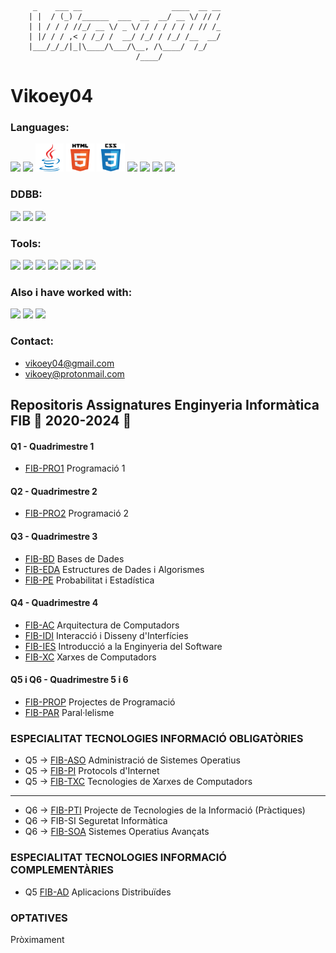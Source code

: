 ```
     _    ___ __                    ____  __ __
    | |  / (_) /______  ___  __  __/ __ \/ // /
    | | / / / //_/ __ \/ _ \/ / / / / / / // /_
    | |/ / / ,< / /_/ /  __/ /_/ / /_/ /__  __/ 
    |___/_/_/|_|\____/\___/\__, /\____/  /_/   
                            /____/                                                     
```

# Vikoey04 

### Languages:  
<div align="left">
  <img src="https://cdn.jsdelivr.net/gh/devicons/devicon/icons/cplusplus/cplusplus-original.svg"  width="45px" ></img>
  <img src="https://cdn.jsdelivr.net/gh/devicons/devicon/icons/c/c-original.svg" width="45px" ></img>
  <img src="https://raw.githubusercontent.com/devicons/devicon/master/icons/java/java-original.svg" width="45px" ></img>
  <img src="https://raw.githubusercontent.com/devicons/devicon/master/icons/html5/html5-original-wordmark.svg" width="45px" ></img>
  <img src="https://raw.githubusercontent.com/devicons/devicon/master/icons/css3/css3-original-wordmark.svg" width="45px" ></img>
  <img src="https://upload.wikimedia.org/wikipedia/commons/4/40/VB.NET_Logo.svg" width="45px" ></img> 
  <img src="https://cdn.jsdelivr.net/gh/devicons/devicon/icons/dart/dart-plain-wordmark.svg" width="45px" /></img>
  <img src="https://cdn.jsdelivr.net/gh/devicons/devicon/icons/flutter/flutter-original.svg" width="45px"/></img>
  <img src="https://cdn.jsdelivr.net/gh/devicons/devicon/icons/python/python-original.svg" width="45px"/></img>
</div>

### DDBB:
<div align="left">
  <img src="https://mariadb.com/wp-content/uploads/2019/11/mariadb-logo-vertical_blue.svg" width="45px" ></img>
  <img src="https://cdn.jsdelivr.net/gh/devicons/devicon/icons/mysql/mysql-original-wordmark.svg" width="45px" ></img>
  <img src="https://cdn.jsdelivr.net/gh/devicons/devicon/icons/postgresql/postgresql-original-wordmark.svg" width="45px" ></img>
</div>    

### Tools:  
<div align="left">
  <img src="https://cdn.jsdelivr.net/gh/devicons/devicon/icons/photoshop/photoshop-line.svg" width="45px" ></img>
  <img src="https://i2.wp.com/www.offlineinstallerapps.com/wp-content/uploads/2018/02/abaf11eee2b56956570d98ff8dc97150_400x400.png?resize=300%2C300&ssl=1" width="45px" ></img>
  <img src="https://cdn.jsdelivr.net/gh/devicons/devicon/icons/git/git-original.svg" width="45px" ></img>
  <img src="https://cdn.jsdelivr.net/gh/devicons/devicon/icons/github/github-original.svg" width="45px" ></img>
  <img src="https://cdn.jsdelivr.net/gh/devicons/devicon/icons/vscode/vscode-original.svg" width="45px" ></img>
<img src="https://cdn.jsdelivr.net/gh/devicons/devicon/icons/visualstudio/visualstudio-plain.svg" width="45px" ></img>  
  <img src="https://cdn.jsdelivr.net/gh/devicons/devicon/icons/vim/vim-original.svg" width="45px" ></img>
</div>

###  Also i have worked with:
<div align="left">
  <img src="https://cdn.jsdelivr.net/gh/devicons/devicon/icons/postgresql/postgresql-original-wordmark.svg" width="45px" ></img>
  <img src="https://cdn.jsdelivr.net/gh/devicons/devicon/icons/qt/qt-original.svg" width="45px" ></img>
  <img src="https://cdn.jsdelivr.net/gh/devicons/devicon/icons/opengl/opengl-original.svg" width="45px" ></img>     
</div>


### Contact:
- vikoey04@gmail.com
- vikoey@protonmail.com

## Repositoris Assignatures Enginyeria Informàtica FIB 📆 2020-2024 📆
#### Q1 - Quadrimestre 1
- [FIB-PRO1](https://github.com/Vikoey04/FIB-PRO1) Programació 1

#### Q2 - Quadrimestre 2
- [FIB-PRO2](https://github.com/Vikoey04/FIB-PRO2) Programació 2

#### Q3 - Quadrimestre 3
- [FIB-BD](https://github.com/Vikoey04/FIB-BD) Bases de Dades
- [FIB-EDA](https://github.com/Vikoey04/FIB-EDA) Estructures de Dades i Algorismes
- [FIB-PE](https://github.com/Vikoey04/FIB-PE) Probabilitat i Estadística

#### Q4 - Quadrimestre 4
- [FIB-AC](https://github.com/Vikoey04/FIB-AC) Arquitectura de Computadors
- [FIB-IDI](https://github.com/Vikoey04/FIB-IDI) Interacció i Disseny d'Interfícies
- [FIB-IES](https://github.com/Vikoey04/FIB-IES) Introducció a la Enginyeria del Software
- [FIB-XC](https://github.com/Vikoey04/FIB-XC) Xarxes de Computadors

#### Q5 i Q6 - Quadrimestre 5 i 6
- [FIB-PROP](https://github.com/Vikoey04/FIB-PROP) Projectes de Programació
- [FIB-PAR](https://github.com/Vikoey04/FIB-PAR) Paral·lelisme

### ESPECIALITAT TECNOLOGIES INFORMACIÓ OBLIGATÒRIES
- Q5 -> [FIB-ASO](https://github.com/Vikoey04/FIB-ASO) Administració de Sistemes Operatius
- Q5 -> [FIB-PI](https://github.com/Vikoey04/FIB-PI) Protocols d'Internet
- Q5 -> [FIB-TXC](https://github.com/Vikoey04/FIB-TXC) Tecnologies de Xarxes de Computadors
---------------------------------------------------------
- Q6 -> [FIB-PTI](https://github.com/Vikoey04/FIB-PTI) Projecte de Tecnologies de la Informació (Pràctiques)
- Q6 -> FIB-SI Seguretat Informàtica
- Q6 -> [FIB-SOA](https://github.com/Vikoey04/FIB-SOA) Sistemes Operatius Avançats

### ESPECIALITAT TECNOLOGIES INFORMACIÓ COMPLEMENTÀRIES
- Q5 [FIB-AD](https://github.com/Vikoey04/FIB-AD) Aplicacions Distribuïdes

### OPTATIVES
Pròximament
